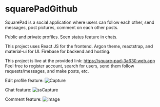 # squarePadGithub

SquarePad is a social application where users can follow each other, send messages, post pictures, comment on each other posts.

Public and private profiles.
Seen status feature in chats.

This project uses React JS for the frontend. Argon theme, reactstrap, and material-ui for UI. Firebase for backend and hosting.


This project is live at the provided link: https://square-pad-3a630.web.app
Feel free to register account, search for users, send them follow requests/messages, and make posts, etc.

Edit profile feature:
![Capture](https://github.com/asimdaud/squarepad_Social_Web_Application/assets/45770583/6c047627-a209-46fc-be02-096d248b0160)

Chat feature:
![ssCapture](https://github.com/asimdaud/squarepad_Social_Web_Application/assets/45770583/86998227-d8b2-4c38-92c3-bb9b1eee96f9)

Comment feature:
![image](https://github.com/asimdaud/squarepad_Social_Web_Application/assets/45770583/1f087dbf-36cf-4f14-b6da-ba70dbe46041)

